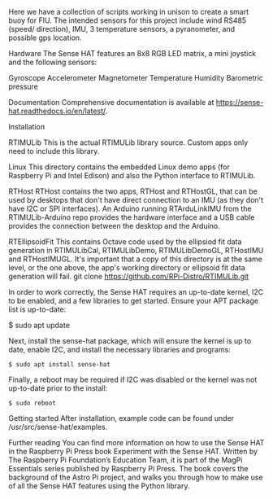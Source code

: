 Here we have a collection of scripts working in unison to create a smart buoy for FIU. The intended sensors for this project include wind RS485 (speed/ direction), IMU, 3 temperature sensors, a pyranometer, and possible gps location. 


Hardware
The Sense HAT features an 8x8 RGB LED matrix, a mini joystick and the following sensors:

Gyroscope
Accelerometer
Magnetometer
Temperature
Humidity
Barometric pressure


Documentation
Comprehensive documentation is available at https://sense-hat.readthedocs.io/en/latest/.

Installation

RTIMULib
This is the actual RTIMULib library source. Custom apps only need to include this library.

Linux
This directory contains the embedded Linux demo apps (for Raspberry Pi and Intel Edison) and also the Python interface to RTIMULib.

RTHost
RTHost contains the two apps, RTHost and RTHostGL, that can be used by desktops that don't have direct connection to an IMU (as they don't have I2C or SPI interfaces). An Arduino running RTArduLinkIMU from the RTIMULib-Arduino repo provides the hardware interface and a USB cable provides the connection between the desktop and the Arduino.

RTEllipsoidFit
This contains Octave code used by the ellipsiod fit data generation in RTIMULibCal, RTIMULibDemo, RTIMULibDemoGL, RTHostIMU and RTHostIMUGL. It's important that a copy of this directory is at the same level, or the one above, the app's working directory or ellipsoid fit data generation will fail.
git clone https://github.com/RPi-Distro/RTIMULib.git

In order to work correctly, the Sense HAT requires an up-to-date kernel, I2C to be enabled, and a few libraries to get started.
Ensure your APT package list is up-to-date:

   $ sudo apt update
   
Next, install the sense-hat package, which will ensure the kernel is up to date, enable I2C, and install the necessary libraries and programs:

    $ sudo apt install sense-hat
    
Finally, a reboot may be required if I2C was disabled or the kernel was not up-to-date prior to the install:

    $ sudo reboot
    
Getting started
After installation, example code can be found under /usr/src/sense-hat/examples.

Further reading
You can find more information on how to use the Sense HAT in the Raspberry Pi Press book Experiment with the Sense HAT. Written by The Raspberry Pi Foundation’s Education Team, it is part of the MagPi Essentials series published by Raspberry Pi Press. The book covers the background of the Astro Pi project, and walks you through how to make use of all the Sense HAT features using the Python library.



